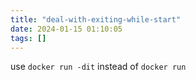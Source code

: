 ```yaml
---
title: "deal-with-exiting-while-start"
date: 2024-01-15 01:10:05
tags: []
---
```

use `docker run -dit` instead of `docker run`

